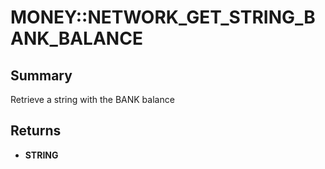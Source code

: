 # MONEY::NETWORK_GET_STRING_BANK_BALANCE

## Summary
Retrieve a string with the BANK balance

## Returns
* **STRING**